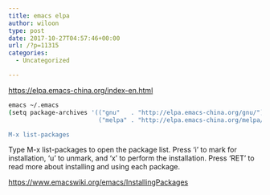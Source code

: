 ```yaml
---
title: emacs elpa
author: wiloon
type: post
date: 2017-10-27T04:57:46+00:00
url: /?p=11315
categories:
  - Uncategorized

---
```

https://elpa.emacs-china.org/index-en.html

```bash
emacs ~/.emacs
(setq package-archives '(("gnu"   . "http://elpa.emacs-china.org/gnu/")
                         ("melpa" . "http://elpa.emacs-china.org/melpa/")))

M-x list-packages
```

Type M-x list-packages to open the package list. Press ‘i’ to mark for installation, ‘u’ to unmark, and ‘x’ to perform the installation. Press ‘RET’ to read more about installing and using each package.

https://www.emacswiki.org/emacs/InstallingPackages